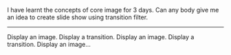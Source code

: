 I have learnt the concepts of core image for 3 days. Can any body give me an idea to create slide show using transition filter.

----

Display an image. Display a transition. Display an image. Display a transition. Display an image...